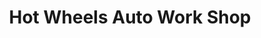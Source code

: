 ---
title: "Hot Wheels Auto Work Shop"
url: /gangtok/hot-wheels-auto-work-shop/
shop: Autowerkstatt
---